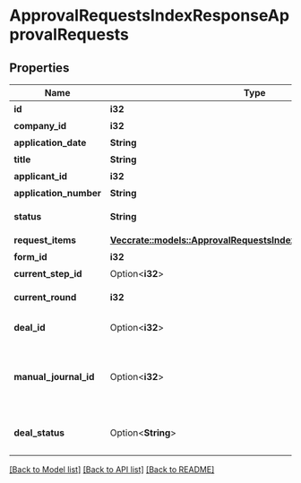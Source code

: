 # ApprovalRequestsIndexResponseApprovalRequests

## Properties

Name | Type | Description | Notes
------------ | ------------- | ------------- | -------------
**id** | **i32** | 各種申請ID | 
**company_id** | **i32** | 事業所ID | 
**application_date** | **String** | 申請日 (yyyy-mm-dd) | 
**title** | **String** | 申請タイトル | 
**applicant_id** | **i32** | 申請者のユーザーID | 
**application_number** | **String** | 申請No. | 
**status** | **String** | 申請ステータス(draft:下書き, in_progress:申請中, approved:承認済, rejected:却下, feedback:差戻し) | 
**request_items** | [**Vec<crate::models::ApprovalRequestsIndexResponseRequestItems>**](approvalRequestsIndexResponse_request_items.md) | 各種申請の項目一覧（配列） | 
**form_id** | **i32** | 申請フォームID | 
**current_step_id** | Option<**i32**> | 現在承認ステップID | 
**current_round** | **i32** | 現在のround。差し戻し等により申請がstepの最初からやり直しになるとroundの値が増えます。 | 
**deal_id** | Option<**i32**> | 取引ID (申請ステータス:statusがapprovedで、取引が存在する時のみdeal_idが表示されます) | 
**manual_journal_id** | Option<**i32**> | 振替伝票のID (申請ステータス:statusがapprovedで、関連する振替伝票が存在する時のみmanual_journal_idが表示されます)  <a href=\"https://support.freee.co.jp/hc/ja/articles/115003827683-#5\" target=\"_blank\">承認された各種申請から支払依頼等を作成する</a>  | 
**deal_status** | Option<**String**> | 取引ステータス (申請ステータス:statusがapprovedで、取引が存在する時のみdeal_statusが表示されます settled:決済済み, unsettled:未決済) | 

[[Back to Model list]](../README.md#documentation-for-models) [[Back to API list]](../README.md#documentation-for-api-endpoints) [[Back to README]](../README.md)


